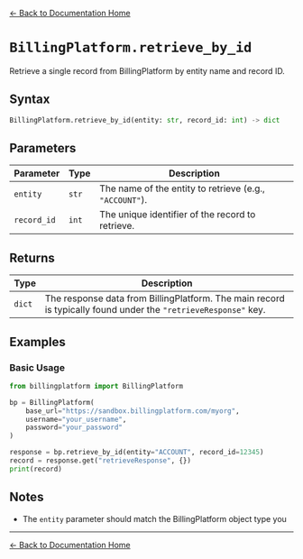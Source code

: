 [← Back to Documentation Home](README.md)

# `BillingPlatform.retrieve_by_id`

Retrieve a single record from BillingPlatform by entity name and record ID.

## Syntax

```python
BillingPlatform.retrieve_by_id(entity: str, record_id: int) -> dict
```

## Parameters

| Parameter    | Type   | Description                                              |
|--------------|--------|----------------------------------------------------------|
| `entity`     | `str`  | The name of the entity to retrieve (e.g., `"ACCOUNT"`).  |
| `record_id`  | `int`  | The unique identifier of the record to retrieve.         |

## Returns

| Type   | Description |
|--------|-------------|
| `dict` | The response data from BillingPlatform. The main record is typically found under the `"retrieveResponse"` key. |

## Examples

### Basic Usage

```python
from billingplatform import BillingPlatform

bp = BillingPlatform(
    base_url="https://sandbox.billingplatform.com/myorg",
    username="your_username",
    password="your_password"
)

response = bp.retrieve_by_id(entity="ACCOUNT", record_id=12345)
record = response.get("retrieveResponse", {})
print(record)
```

## Notes

- The `entity` parameter should match the BillingPlatform object type you

---

[← Back to Documentation Home](README.md)